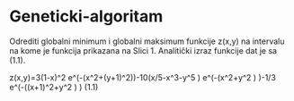 # Geneticki-algoritam

Odrediti globalni minimum i globalni maksimum funkcije z(x,y) na intervalu na
kome je funkcija prikazana na Slici 1. Analitički izraz funkcije dat je sa (1.1).

z(x,y)=3(1-x)^2 e^(-(x^2+(y+1)^2))-10(x/5-x^3-y^5 ) e^(-(x^2+y^2 ) )-1/3 e^(-((x+1)^2+y^2 ) )         (1.1)	
 
